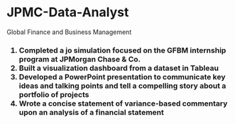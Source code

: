 # JPMC-Data-Analyst
Global Finance and Business Management

<h3><ol>
  <li>Completed a jo simulation focused on the GFBM internship program at JPMorgan
 Chase & Co. <br>
 <li>Built a visualization dashboard from a dataset in Tableau <br>
 <li>Developed a PowerPoint presentation to communicate key ideas and talking
 points and tell a compelling story about a portfolio of projects <br>
 <li>Wrote a concise statement of variance-based commentary upon an analysis of a
 financial statement</ol></h3>
